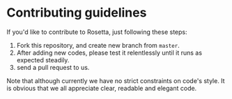 # Contributing guidelines

If you'd like to contribute to Rosetta, just following these steps:

1. Fork this repository, and create new branch from `master`.
2. After adding new codes, please test it relentlessly until it runs as expected steadily.
3. send a pull request to us.

Note that although currently we have no strict constraints on code's style. It is obvious that we all appreciate clear, readable and elegant code.
